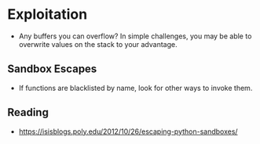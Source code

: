 # Exploitation

 * Any buffers you can overflow? In simple challenges, you may be able to overwrite values on the stack to your advantage.

## Sandbox Escapes

 * If functions are blacklisted by name, look for other ways to invoke them.

## Reading

 * https://isisblogs.poly.edu/2012/10/26/escaping-python-sandboxes/
